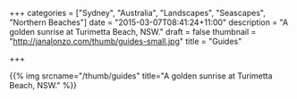 +++
categories = ["Sydney", "Australia", "Landscapes", "Seascapes", "Northern Beaches"]
date = "2015-03-07T08:41:24+11:00"
description = "A golden sunrise at Turimetta Beach, NSW."
draft = false
thumbnail = "http://janalonzo.com/thumb/guides-small.jpg"
title = "Guides"

+++

{{% img srcname="/thumb/guides" title="A golden sunrise at Turimetta Beach, NSW." %}}
